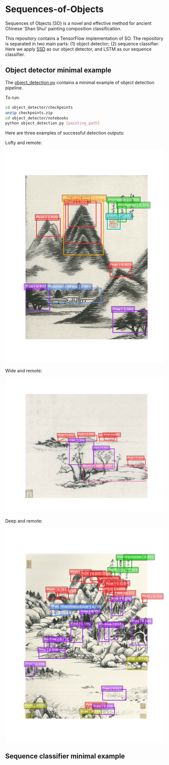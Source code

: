 # Sequences-of-Objects

Sequences of Objects (SO) is a novel and effective method for ancient Chinese 'Shan Shui' painting composition classification.

This repository contains a TensorFlow implementation of SO. The repository is separated in two main parts: (1) object detector; (2) sequence classifier. Here we apply [SSD](http://arxiv.org/abs/1512.02325) as our object detector, and LSTM as our sequence classifier.

## Object detector minimal example

The [object_detection.py](object_detector/notebooks/object_detection.py) contains a minimal example of object detection pipeline.

To run:
```bash
cd object_detector/checkpoints
unzip checkpoints.zip
cd object_detector/notebooks
python object_detection.py [painting_path]
```

Here are three examples of successful detection outputs:

Lofty and remote:

![](object_detector/results/lofty_and_remote.jpg)

Wide and remote:

![](object_detector/results/wide_and_remote.jpg)

Deep and remote:

![](object_detector/results/deep_and_remote.jpg)

## Sequence classifier minimal example


